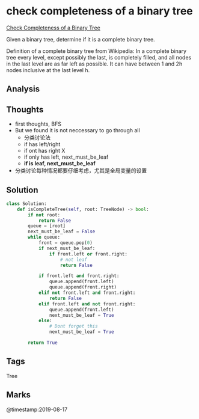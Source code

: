 # check completeness of a binary tree

[Check Completeness of a Binary Tree](https://leetcode.com/problems/check-completeness-of-a-binary-tree)

Given a binary tree, determine if it is a complete binary tree.

Definition of a complete binary tree from Wikipedia: In a complete binary tree every level, except possibly the last, is completely filled, and all nodes in the last level are as far left as possible. It can have between 1 and 2h nodes inclusive at the last level h.

## Analysis

## Thoughts

* first thoughts, BFS
* But we found it is not neccessary to go through all 
  * 分类讨论法
  * if has left/right
  * if ont has right X
  * if only has left, next\_must\_be\_leaf
  * **if is leaf, next\_must\_be\_leaf** 
* 分类讨论每种情况都要仔细考虑，尤其是全局变量的设置

## Solution

```python
class Solution:
    def isCompleteTree(self, root: TreeNode) -> bool:
        if not root:
            return False
        queue = [root]
        next_must_be_leaf = False
        while queue:
            front = queue.pop(0)
            if next_must_be_leaf:                
                if front.left or front.right:
                    # not leaf
                    return False

            if front.left and front.right:
                queue.append(front.left)
                queue.append(front.right)
            elif not front.left and front.right:
                return False
            elif front.left and not front.right:
                queue.append(front.left)
                next_must_be_leaf = True
            else:
                # Dont forget this 
                next_must_be_leaf = True

        return True
```

## Tags

Tree

## Marks

@timestamp:2019-08-17

